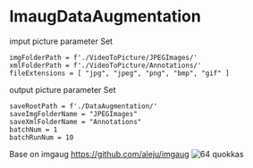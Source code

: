 # ImaugDataAugmentation

imput picture parameter Set
<pre><code>imgFolderPath = f'./VideoToPicture/JPEGImages/' 
xmlFolderPath = f'./VideoToPicture/Annotations/'
fileExtensions = [ "jpg", "jpeg", "png", "bmp", "gif" ]
</code></pre>

output picture parameter Set
<pre><code>saveRootPath = f'./DataAugmentation/'
saveImgFolderName = "JPEGImages"
saveXmlFolderName = "Annotations"
batchNum = 1
batchRunNum = 10
</code></pre>



Base on imgaug
https://github.com/aleju/imgaug
![64 quokkas](https://raw.githubusercontent.com/aleju/imgaug-doc/master/readme_images/examples_grid.jpg?raw=true "64 quokkas")

